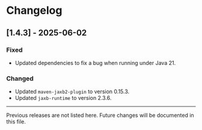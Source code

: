 # Changelog

## [1.4.3] - 2025-06-02

### Fixed
- Updated dependencies to fix a bug when running under Java 21.

### Changed
- Updated `maven-jaxb2-plugin` to version 0.15.3.
- Updated `jaxb-runtime` to version 2.3.6.

---

Previous releases are not listed here. Future changes will be documented in this file.
